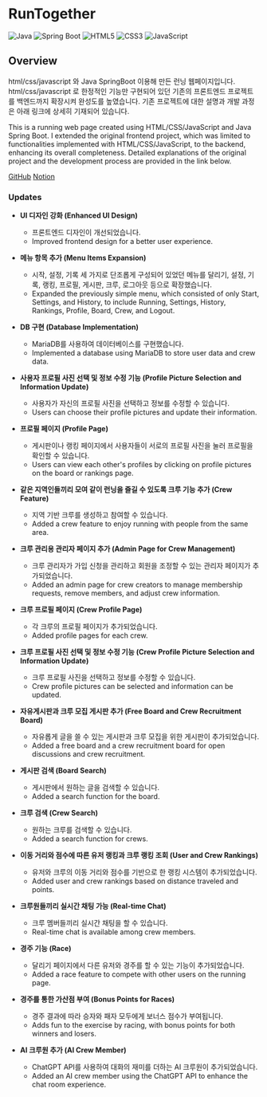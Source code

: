 # RunTogether
![Java](https://img.shields.io/badge/Java-ED8B00?style=for-the-badge&logo=java&logoColor=white)
![Spring Boot](https://img.shields.io/badge/Spring%20Boot-6DB33F?style=for-the-badge&logo=spring-boot&logoColor=white)
![HTML5](https://img.shields.io/badge/HTML5-E34F26?style=for-the-badge&logo=html5&logoColor=white)
![CSS3](https://img.shields.io/badge/CSS3-1572B6?style=for-the-badge&logo=css3&logoColor=white)
![JavaScript](https://img.shields.io/badge/JavaScript-F7DF1E?style=for-the-badge&logo=javascript&logoColor=black)

## Overview
html/css/javascript 와 Java SpringBoot 이용해 만든 런닝 웹페이지입니다.
html/css/javascript 로 한정적인 기능만 구현되어 있던 기존의 프론트엔드 프로젝트를 백엔드까지 확장시켜 완성도를 높였습니다.
기존 프로젝트에 대한 설명과 개발 과정은 아래 링크에 상세히 기재되어 있습니다. 

This is a running web page created using HTML/CSS/JavaScript and Java Spring Boot. 
I extended the original frontend project, which was limited to functionalities implemented with HTML/CSS/JavaScript, to the backend, enhancing its overall completeness. 
Detailed explanations of the original project and the development process are provided in the link below.

[GitHub](https://github.com/pishonn/Web-Programing-Team-10)
[Notion](https://tar-beast-134.notion.site/a69a754afce0477baeaca68326450183)

### Updates

- **UI 디자인 강화 (Enhanced UI Design)**
  - 프론트엔드 디자인이 개선되었습니다.
  - Improved frontend design for a better user experience.
    
- **메뉴 항목 추가 (Menu Items Expansion)**
  - 시작, 설정, 기록 세 가지로 단조롭게 구성되어 있었던 메뉴를 달리기, 설정, 기록, 랭킹, 프로필, 게시판, 크루, 로그아웃 등으로 확장했습니다.
  - Expanded the previously simple menu, which consisted of only Start, Settings, and History, to include Running, Settings, History, Rankings, Profile, Board, Crew, and Logout.

- **DB 구현 (Database Implementation)**
  - MariaDB를 사용하여 데이터베이스를 구현했습니다.
  - Implemented a database using MariaDB to store user data and crew data.

- **사용자 프로필 사진 선택 및 정보 수정 기능 (Profile Picture Selection and Information Update)**
  - 사용자가 자신의 프로필 사진을 선택하고 정보를 수정할 수 있습니다.
  - Users can choose their profile pictures and update their information.

- **프로필 페이지 (Profile Page)**
  - 게시판이나 랭킹 페이지에서 사용자들이 서로의 프로필 사진을 눌러 프로필을 확인할 수 있습니다.
  - Users can view each other's profiles by clicking on profile pictures on the board or rankings page.

- **같은 지역인들끼리 모여 같이 런닝을 즐길 수 있도록 크루 기능 추가 (Crew Feature)**
  - 지역 기반 크루를 생성하고 참여할 수 있습니다.
  - Added a crew feature to enjoy running with people from the same area.

- **크루 관리용 관리자 페이지 추가 (Admin Page for Crew Management)**
  - 크루 관리자가 가입 신청을 관리하고 회원을 조정할 수 있는 관리자 페이지가 추가되었습니다.
  - Added an admin page for crew creators to manage membership requests, remove members, and adjust crew information.

- **크루 프로필 페이지 (Crew Profile Page)**
  - 각 크루의 프로필 페이지가 추가되었습니다.
  - Added profile pages for each crew.

- **크루 프로필 사진 선택 및 정보 수정 기능 (Crew Profile Picture Selection and Information Update)**
  - 크루 프로필 사진을 선택하고 정보를 수정할 수 있습니다.
  - Crew profile pictures can be selected and information can be updated.

- **자유게시판과 크루 모집 게시판 추가 (Free Board and Crew Recruitment Board)**
  - 자유롭게 글을 쓸 수 있는 게시판과 크루 모집을 위한 게시판이 추가되었습니다.
  - Added a free board and a crew recruitment board for open discussions and crew recruitment.

- **게시판 검색 (Board Search)**
  - 게시판에서 원하는 글을 검색할 수 있습니다.
  - Added a search function for the board.

- **크루 검색 (Crew Search)**
  - 원하는 크루를 검색할 수 있습니다.
  - Added a search function for crews.

- **이동 거리와 점수에 따른 유저 랭킹과 크루 랭킹 조회 (User and Crew Rankings)**
  - 유저와 크루의 이동 거리와 점수를 기반으로 한 랭킹 시스템이 추가되었습니다.
  - Added user and crew rankings based on distance traveled and points.

- **크루원들끼리 실시간 채팅 가능 (Real-time Chat)**
  - 크루 멤버들끼리 실시간 채팅을 할 수 있습니다.
  - Real-time chat is available among crew members.

- **경주 기능 (Race)**
  - 달리기 페이지에서 다른 유저와 경주를 할 수 있는 기능이 추가되었습니다.
  - Added a race feature to compete with other users on the running page.

- **경주를 통한 가산점 부여 (Bonus Points for Races)**
  - 경주 결과에 따라 승자와 패자 모두에게 보너스 점수가 부여됩니다.
  - Adds fun to the exercise by racing, with bonus points for both winners and losers.

- **AI 크루원 추가 (AI Crew Member)**
  - ChatGPT API를 사용하여 대화의 재미를 더하는 AI 크루원이 추가되었습니다.
  - Added an AI crew member using the ChatGPT API to enhance the chat room experience.





